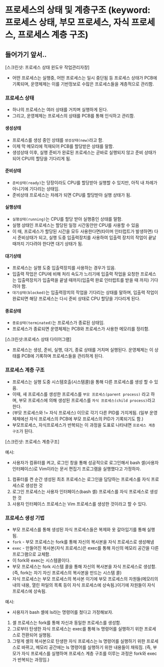 # 프로세스의 상태 및 계층구조 (keyword: 프로세스 상태, 부모 프로세스, 자식 프로세스, 프로세스 계층 구조)

## 들어가기 앞서..
[스크린샷: 프로세스 상태 윈도우 작업관리자창]
- 어떤 프로세스는 실행중, 어떤 프로세스는 일시 중단됨 등 프로세스 상태가 PCB에 기록되며, 
    운영체제는 이를 기반정보로 수많은 프로세스들을 계층적으로 관리함.

### 프로세스 상태
- 하나의 프로세스는 여러 상태를 거치며 실행하게 된다.
- 그리고, 운영체제는 프로세스의 상태를 PCB를 통해 인식하고 관리함.

#### 생성상태
- 프로세스를 생성 중인 상태를 `생성상태(new)`라고 함.
- 이제 막 메모리에 적재되어 PCB를 할당받은 상태를 말함.
- 생성상태 이후, 실행 준비가 완료된 프로세스는 곧바로 실행되지 않고 준비 상태가 되어 CPU의 할당을 기다리게 됨.

#### 준비상태
- `준비상태(ready)`는 당장이라도 CPU를 할당받아 실행할 수 있지만, 아직 내 차례가 아니기에 기다리는 상태임.
- 준비상태 프로세스는 차례가 되면 CPU를 할당받아 실행 상태가 됨.

#### 실행상태
- `실행상태(running)`는 CPU를 할당 받아 실행중인 상태를 말함.
- 실행 상태인 프로세스는 할당된 일정 시간동안만 CPU를 사용할 수 있음
- 이 때, 프로세스가 할당된 시간을 모두 사용한다면(타이머 인터럽트가 발생하면) 다시 준비상태가 되고, 
    실행 도중 입출력장치를 사용하여 입출력 장치의 작업이 끝날 때까지 기다려야 한다면 대기 상태가 됨.

#### 대기상태
- 프로세스는 실행 도중 입출력장치를 사용하는 경우가 있음.
- 입출력 작업은 CPU에 비해 처리 속도가 느리기에 입출력 작업을 요청한 프로세스는 입출력장치가 입출력을 끝낼 때까지(입출력 완료 인터럽트를 받을 때 까지) 기다려야 함.
- `대기상태(blocked)`는 입출력장치의 작업을 기다리는 상태를 말하며, 입출력 작업이 완료되면 해당 프로세스는 다시 준비 상태로 CPU 할당을 기다리게 된다.

#### 종료상태
- `종료상태(terminated)`는 프로세스가 종료된 상태임. 
- 프로세스가 종료되면 운영체제는 PCB와 프로세스가 사용한 메모리를 정리함. 

[스크린샷:프로세스 상태 다이어그램]

- 프로세스는 생성, 준비, 실행, 대기, 종료 상태를 거치며 실행된다. 운영체제는 이 상태를 PCB에 기록하며 프로세스들을 관리하게 된다.

### 프로세스 계층 구조
- 프로세스는 실행 도중 시스템호출(시스템콜)을 통해 다른 프로세스를 생성 할 수 있음.
- 이때, 새 프로세스를 생성한 프로세스를 `부모 프로세스(parent process)` 라고 하며, 
    부모 프로세스에 의해 생성된 프로세스를 `자식 프로세스(child process)`라고 한다.
 - (부모 프로세스와 != 자식 프로세스) 이므로 각기 다른 PID를 가지게됨. (일부 운영체제에선 자식 프로세스의 PCB에 부모 프로세스의 PID가 기록되기도 함.)
 - 부모프로세스, 자식프로세스가 반복되는 이 과정을 도표로 나타내면 `프로세스 계층 구조`가 된다.
 
 [스크린샷: 프로세스 계층구조]
 
 예시: 
 - 사용자가 컴퓨터를 켜고, 로그인 창을 통해 성공적으로 로그인해서 bash 셀(사용자 인터페이스)로 Vim이라는 문서 편집기 프로그램을 실행했다고 가정하자.
 1. 컴퓨터를 켠 순간 생성된 최초 프로세스는 로그인을 담당하는 프로세스를 자식 프로세스로 생성한 것
 2. 로그인 프로세스는 사용자 인터페이스(bash 셸) 프로세스를 자식 프로세스로 생성한 것
 3. 사용자 인터페이스 프로세스는 Vim 프로세스를 생성한 것이라고 할 수 있다.   

### 프로세스 생성 기법
- 부모 프로세스를 통해 생성된 자식 프로세스들은 복제와 옷 갈아입기를 통해 실행 됨.
- `fork` - 부모 프로세스는 fork를 통해 자신의 복사본을 자식 프로세스로 생성해냄
- `exec` - 만들어진 복사본(자식 프로세스)은 exec를 통해 자신의 메모리 공간을 다른 프로그램으로 교체함.
- 이 fork와 exec는 시스템콜이다. 
- 부모 프로세스는 fork 시스템 콜을 통해 자신의 복사본을 자식 프로세스로 생성함. (즉, fork는 자기 자신 프로세스의 복사본을 만드는 시스템 콜)
- 자식 프로세스는 부모 프로세스의 복사본 이기에 부모 프로세스의 자원들(메모리의 내의 내용, 열린 파일의 목록 등이 자식 프로세스에 상속됨.)이기에 자원들이 자식 프로세스에 상속됨.

예시:
- 사용자가 bash 셸에 ls라는 명령어를 쳤다고 가정해보자.
1. 셸 프로세스는 fork를 통해 자신과 동일한 프로세스를 생성함.
2. 그로부터 탄생한 자식 프로세스는 exec를 통해 ls 명령어를 실행하기 위한 프로세스로 전환되어 실행됨.
3. 그렇게 셸의 복사본으로 탄생한 자식 프로세스는 ls 명령어를 실행하기 위한 프로세스로 바뀌고, 메모리 공간에는 ls 명령어를 실행하기 위한 내용들이 채워짐.
(즉, 부모가 자식 프로세스를 실행하며 프로세스 계층 구조를 이루는 과정은 fork와 exec가 반복되는 과정임.) 
